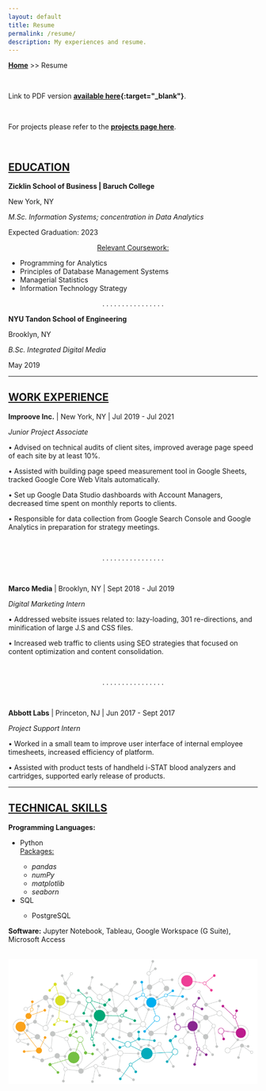 ```yaml
---
layout: default
title: Resume
permalink: /resume/
description: My experiences and resume.
---
```

**[Home](../)** >> Resume

<br>

Link to PDF version **[available here](/resume/jason_resume.pdf){:target="_blank"}**.

<br>

For projects please refer to the **[projects page here](/projects/)**.

<br>

## [EDUCATION](#education)
**Zicklin School of Business \| Baruch College**

New York, NY

_M.Sc. Information Systems; concentration in Data Analytics_

Expected Graduation: 2023

<p align="center"><u>Relevant Coursework:</u></p>
<ul>
  <li>Programming for Analytics</li>
  <li>Principles of Database Management Systems</li>
  <li>Managerial Statistics</li>
  <li>Information Technology Strategy</li>
</ul>

<p align="center">. . . . . . . . . . . . . . . . </p>

**NYU Tandon School of Engineering**

Brooklyn, NY

_B.Sc. Integrated Digital Media_

May 2019

-----------------------------
## [WORK EXPERIENCE](#work-experience)
**Improove Inc.** \| New York, NY \| Jul 2019 - Jul 2021

_Junior Project Associate_

• Advised on technical audits of client sites, improved average page speed of each site by at least 10%.

• Assisted with building page speed measurement tool in Google Sheets, tracked Google Core Web Vitals automatically.

• Set up Google Data Studio dashboards with Account Managers, decreased time spent on monthly reports to clients.

• Responsible for data collection from Google Search Console and Google Analytics in preparation for strategy meetings.

<br>
<p align="center">. . . . . . . . . . . . . . . . </p>
<br>

**Marco Media** \| Brooklyn, NY \| Sept 2018 - Jul 2019

_Digital Marketing Intern_

• Addressed website issues related to: lazy-loading, 301 re-directions, and minification of large J.S and CSS files.

• Increased web traffic to clients using SEO strategies that focused on content optimization and content consolidation.

<br>
<p align="center">. . . . . . . . . . . . . . . . </p>
<br>

**Abbott Labs** \| Princeton, NJ \| Jun 2017 - Sept 2017

_Project Support Intern_

• Worked in a small team to improve user interface of internal employee timesheets, increased efficiency of platform.

• Assisted with product tests of handheld i-STAT blood analyzers and cartridges, supported early release of products.

-----------------------------
## [TECHNICAL SKILLS](#technical-skills)
**Programming Languages:** 
<ul>
  <li>Python</li>
  <u>Packages:</u>
    <ul>
      <li><i>pandas</i></li>
      <li><i>numPy</i></li>
      <li><i>matplotlib</i></li>
      <li><i>seaborn</i></li>
    </ul>
  <li>SQL</li>
  <ul>
    <li>PostgreSQL</li>
  </ul>
</ul>

**Software:** Jupyter Notebook, Tableau, Google Workspace (G Suite), Microsoft Access

<br>

<img src="/resume/pretty.png" alt="pretty">
